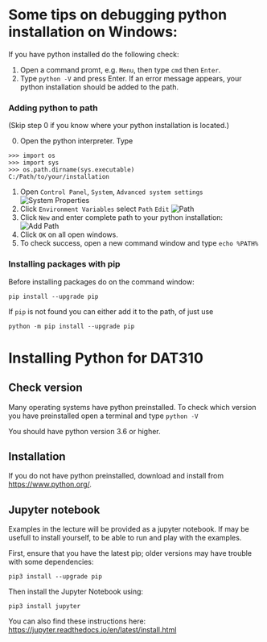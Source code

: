 # Some tips on debugging python installation on Windows:

If you have python installed do the following check:
1. Open a command promt, e.g. `Menu`, then type `cmd` then `Enter`.
2. Type `python -V` and press Enter. If an error message appears, your python installation should be added to the path. 

### Adding python to path

(Skip step 0 if you know where your python installation is located.)

0. Open the python interpreter. Type 
```
>>> import os
>>> import sys
>>> os.path.dirname(sys.executable)
C:/Path/to/your/installation
``` 
1. Open `Control Panel`, `System`, `Advanced system settings`
![System Properties](https://matthewhorne.me/wp-content/uploads/2016/04/windows-system-properties.png)
2. Click `Environment Variables` select `Path` `Edit`
![Path](https://matthewhorne.me/wp-content/uploads/2016/04/windows-system-variables-path.png)
3. Click `New` and enter complete path to your python installation:
![Add Path](https://matthewhorne.me/wp-content/uploads/2016/04/add-new-enviroment-variable.png)
4. Click `OK` on all open windows.
5. To check success, open a new command window and type `echo %PATH%`

### Installing packages with pip
Before installing packages do on the command window:
```
pip install --upgrade pip
```

If `pip` is not found you can either add it to the path, of just use
```
python -m pip install --upgrade pip
```

# Installing Python for DAT310

## Check version
Many operating systems have python preinstalled. 
To check which version you have preinstalled open a terminal and type
```python -V```

You should have python version 3.6 or higher.

## Installation
If you do not have python preinstalled, download and install from https://www.python.org/.

## Jupyter notebook
Examples in the lecture will be provided as a jupyter notebook.
If may be usefull to install yourself, to be able to run and play with the examples.

First, ensure that you have the latest pip; older versions may have trouble with some dependencies:
```
pip3 install --upgrade pip
```

Then install the Jupyter Notebook using:
```
pip3 install jupyter
```

You can also find these instructions here: https://jupyter.readthedocs.io/en/latest/install.html
